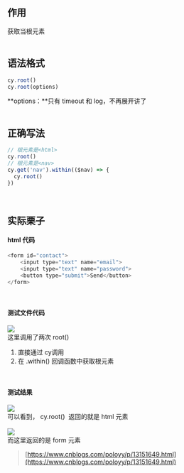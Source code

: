 
## 作用
获取当根元素  
 

## 语法格式

```javascript
cy.root()
cy.root(options)
```
**options：**只有 timeout 和 log，不再展开讲了  
 

## 正确写法

```javascript
// 根元素是<html>
cy.root()
// 根元素是<nav>
cy.get('nav').within(($nav) => {
  cy.root() 
})
```
 

## 实际栗子

#### html 代码

```javascript
<form id="contact">
    <input type="text" name="email">
    <input type="text" name="password">
    <button type="submit">Send</button>
</form>
```
 

#### 测试文件代码
![](https://img2020.cnblogs.com/blog/1896874/202006/1896874-20200617112828750-1344325179.png)  
这里调用了两次 root()

1. 直接通过 cy调用
1. 在 .within() 回调函数中获取根元素

 

#### 测试结果
![](https://img2020.cnblogs.com/blog/1896874/202006/1896874-20200617112846313-229673919.png)  
可以看到， cy.root()  返回的就是 html 元素  
   
![](https://img2020.cnblogs.com/blog/1896874/202006/1896874-20200617112851062-286729244.png)  
而这里返回的是 form 元素

> [https://www.cnblogs.com/poloyy/p/13151649.html](https://www.cnblogs.com/poloyy/p/13151649.html)

